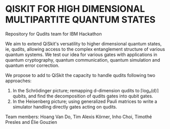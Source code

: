 # QISKIT FOR HIGH DIMENSIONAL MULTIPARTITE QUANTUM STATES
Repository for Qudits team for IBM Hackathon

We aim to extend QiSkit's versatility to higher dimensional quantum states, ie, qudits, allowing access to the complex entanglement structure of various quantum systems. We test our idea for various gates with applications in quantum cryptography, quantum communication, quantum simulation and quantum error correction.

We propose to add to QiSkit the capacity to handle qudits following two approaches: 

1. In the Schrödinger picture; remapping d-dimension qudits to ⌈log₂(d)⌉ qubits, and find the decomposition of qudits gates into qubit gates. 
2. In the Heisenberg picture; using generalized Pauli matrices to write a simulator handling directly gates acting on qudits.

Team members: Hoang Van Do, Tim Alexis Körner, Inho Choi, Timothé Presles and Élie Gouzien
